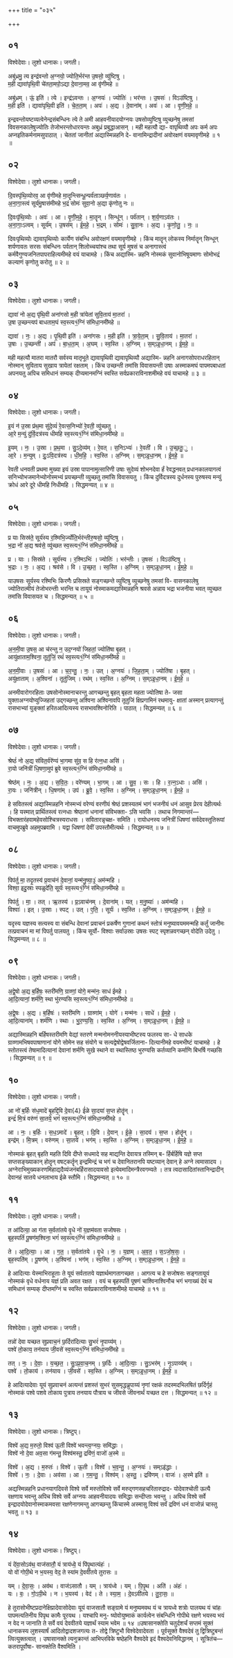 +++
title = "०३५"

+++


## ०१
विश्वेदेवाः। लुशो धानाकः। जगती।

अबु॑ध्रमु॒ त्य इन्द्र॑वन्तो अ॒ग्नयो॒ ज्योति॒र्भर॑न्त उ॒षसो॒ व्यु॑ष्टिषु ।  
म॒ही द्यावा॑पृथि॒वी चे॑तता॒मपो॒ऽद्या दे॒वाना॒मव॒ आ वृ॑णीमहे ॥

अबु॑ध्रम् । ऊं॒ इति॑ । त्ये । इन्द्र॑ऽवन्तः । अ॒ग्नयः॑ । ज्योतिः॑ । भर॑न्तः । उ॒षसः॑ । विऽउ॑ष्टिषु ।  
म॒ही इति॑ । द्यावा॑पृथि॒वी इति॑ । चे॒त॒ता॒म् । अपः॑ । अ॒द्य । दे॒वाना॑म् । अवः॑ । आ । वृ॒णी॒म॒हे॒ ॥

इन्द्रवन्तोयष्टव्यत्वेनेन्द्रसंबन्धिनः त्ये ते अमी आहवनीयादयोग्नयः उषसोव्युष्टिषु व्युच्छनेषु तमसां विवसनकालेषुज्योतिः तेजोभरन्तोधारयन्तः अबुध्रं प्रबुद्धाआसन् । मही महत्यौ द्या- वापृथिव्यौ अपः कर्म अपः अप्नइतिकर्मनामसुपाठात् । चेततां जानीतां अद्यास्मिन्नहनि दे- वानामिन्द्रादीनां अवोरक्षणं वयमावृणीमहे ॥ १ ॥

## ०२
विश्वेदेवाः। लुशो धानाकः। जगती।

दि॒वस्पृ॑थि॒व्योरव॒ आ वृ॑णीमहे मा॒तॄन्त्सिन्धू॒न्पर्व॑ताञ्छर्य॒णाव॑तः ।  
अ॒ना॒गा॒स्त्वं सूर्य॑मु॒षास॑मीमहे भ॒द्रं सोमः॑ सुवा॒नो अ॒द्या कृ॑णोतु नः ॥

दि॒वःपृ॑थि॒व्योः । अवः॑ । आ । वृ॒णी॒म॒हे॒ । मा॒तॄन् । सिन्धू॑न् । पर्व॑तान् । श॒र्य॒णाऽव॑तः ।  
अ॒ना॒गाः॒ऽत्वम् । सूर्य॑म् । उ॒षस॑म् । ई॒म॒हे॒ । भ॒द्रम् । सोमः॑ । सु॒वा॒नः । अ॒द्य । कृ॒णो॒तु॒ । नः॒ ॥

दिवःपृथिव्योः द्यावापृथिव्योः कार्येण संबन्धि अवोरक्षणं वयमावृणीमहे । किंच मातॄन् लोकस्य निर्मातॄन् सिन्धून् शर्यणावतः सरसः संबन्धिनः पर्वतान् शिलोच्चयांश्च तथा सूर्य मुषसं च अनागास्त्वं कर्मवैगुण्यजनितपापराहित्यमीमहे वयं याचामहे । किंच अद्यास्मि- न्नहनि नोस्मकं सुवानोभिषूयमाणः सोमोभद्रं कल्याणं कृणोतु करोतु ॥ २ ॥

## ०३
विश्वेदेवाः। लुशो धानाकः। जगती।

द्यावा॑ नो अ॒द्य पृ॑थि॒वी अना॑गसो म॒ही त्रा॑येतां सुवि॒ताय॑ मा॒तरा॑ ।  
उ॒षा उ॒च्छन्त्यप॑ बाधताम॒घं स्व॒स्त्य१॒॑ग्निं स॑मिधा॒नमी॑महे ॥

द्यावा॑ । नः॒ । अ॒द्य । पृ॒थि॒वी इति॑ । अना॑गसः । म॒ही इति॑ । त्रा॒ये॒ता॒म् । सु॒वि॒ताय॑ । मा॒तरा॑ ।  
उ॒षाः । उ॒च्छन्ती॑ । अप॑ । बा॒ध॒ता॒म् । अ॒घम् । स्व॒स्ति । अ॒ग्निम् । स॒म्ऽइ॒धा॒नम् । ई॒म॒हे॒ ॥

मही महत्यौ मातरा मातरौ सर्वस्य मातृभूते द्यावापृथिवी द्यावापृथिव्यौ अद्यास्मि- न्नहनि अनागसोपराधरहितान् नोस्मान् सुविताय सुखाय त्रायेतां रक्षताम् । किंच उच्छन्ती तमांसि विवासयन्ती उषाः अस्माकमघं पापमपबाधतां अपनयतु अपिच समिधानं सम्यक् दीप्यमानमग्निं स्वस्ति सर्वप्रकाराविनाशमीमहे वयं याचामहे ॥ ३ ॥

## ०४
विश्वेदेवाः। लुशो धानाकः। जगती।

इ॒यं न॑ उ॒स्रा प्र॑थ॒मा सु॑दे॒व्यं॑ रे॒वत्स॒निभ्यो॑ रे॒वती॒ व्यु॑च्छतु ।  
आ॒रे म॒न्युं दु॑र्वि॒दत्र॑स्य धीमहि स्व॒स्त्य१॒॑ग्निं स॑मिधा॒नमी॑महे ॥

इ॒यम् । नः॒ । उ॒स्रा । प्र॒थ॒मा । सु॒ऽदे॒व्य॑म् । रे॒वत् । स॒निऽभ्यः॑ । रे॒वती॑ । वि । उ॒च्छ॒तु॒ु ।  
आ॒रे । म॒न्युम् । दुः॒ऽवि॒दत्र॑स्य । धी॒म॒हि॒ । स्व॒स्ति । अ॒ग्निम् । स॒म्ऽइ॒धा॒नम् । ई॒म॒हे॒ ॥

रेवती धनवती प्रथमा मुख्या इयं उस्रा पापानामुत्सारिणी उषाः सुदेव्यं शोभनदेवा र्हं रेवद्धनवत् प्रधानकालयागत्वं सनिभ्योभजमानेभ्योनोस्मभ्यं प्रयच्छन्ती व्युच्छतु तमांसि विवासयतु । किंच दुर्विदत्रस्य दुर्धनस्य पुरुषस्य मन्युं क्रोधं आरे दूरे धीमहि निधीमहि । सिद्धमन्यत् ॥ ४ ॥

## ०५
विश्वेदेवाः। लुशो धानाकः। जगती।

प्र याः सिस्र॑ते॒ सूर्य॑स्य र॒श्मिभि॒र्ज्योति॒र्भर॑न्तीरु॒षसो॒ व्यु॑ष्टिषु ।  
भ॒द्रा नो॑ अ॒द्य श्रव॑से॒ व्यु॑च्छत स्व॒स्त्य१॒॑ग्निं स॑मिधा॒नमी॑महे ॥

प्र । याः । सिस्र॑ते । सूर्य॑स्य । र॒श्मिऽभिः॑ । ज्योतिः॑ । भर॑न्तीः । उ॒षसः॑ । विऽउ॑ष्टिषु ।  
भ॒द्राः । नः॒ । अ॒द्य । श्रव॑से । वि । उ॒च्छ॒त॒ । स्व॒स्ति । अ॒ग्निम् । स॒म्ऽइ॒धा॒नम् । ई॒म॒हे॒ ॥

याउषसः सूर्यस्य रश्मिभिः किरणैः प्रसिस्रते सङ्गच्छन्ते व्युष्टिषु व्युच्छनेषु तमसां वि- वासनकालेषु ज्योतिरात्मीयं तेजोभरन्तीः भरन्ति च तायूयं नोस्माकमद्यास्मिन्नहनि श्रवसे अन्नाय भद्रा भजनीया भवत् व्युच्छत तमांसि विवासयत च । सिद्धमन्यत् ॥ ५ ॥

## ०६
विश्वेदेवाः। लुशो धानाकः। जगती।

अ॒न॒मी॒वा उ॒षस॒ आ च॑रन्तु न॒ उद॒ग्नयो॑ जिहतां॒ ज्योति॑षा बृ॒हत् ।  
आयु॑क्षाताम॒श्विना॒ तूतु॑जिं॒ रथं॑ स्व॒स्त्य१॒॑ग्निं स॑मिधा॒नमी॑महे ॥

अ॒न॒मी॒वाः । उ॒षसः॑ । आ । च॒र॒न्तु॒ । नः॒ । उत् । अ॒ग्नयः॑ । जि॒ह॒ता॒म् । ज्योति॑षा । बृ॒हत् ।  
अयु॑क्षाताम् । अ॒श्विना॑ । तूतु॑जिम् । रथ॑म् । स्व॒स्ति । अ॒ग्निम् । स॒म्ऽइ॒धा॒नम् । ई॒म॒हे॒ ॥

अनमीवारोगरहिताः उषसोनोस्मानाचरन्तु आगच्छन्तु बृहत् बृहता महता ज्योतिषा ते- जसा युक्ताअग्नयोप्युज्जिहतां उद्गच्छन्तु अश्विना अश्विनावपि तूतुजिं क्षिप्रगामिनं रथमायु- क्षातां अस्मान् प्रत्यागन्तुं रासभाभ्यां युङ्क्तां हरितआदित्यस्य रासभावश्विनोरिति । पाठात् । सिद्धमन्यत् ॥ ६ ॥

## ०७
विश्वेदेवाः। लुशो धानाकः। जगती।

श्रेष्ठं॑ नो अ॒द्य स॑वित॒र्वरे॑ण्यं भा॒गमा सु॑व॒ स हि र॑त्न॒धा असि॑ ।  
रा॒यो जनि॑त्रीं धि॒षणा॒मुप॑ ब्रुवे स्व॒स्त्य१॒॑ग्निं स॑मिधा॒नमी॑महे ॥

श्रेष्ठ॑म् । नः॒ । अ॒द्य । स॒वि॒तः॒ । वरे॑ण्यम् । भा॒गम् । आ । सु॒व॒ । सः । हि । र॒त्न॒ऽधाः । असि॑ ।  
रा॒यः । जनि॑त्रीन् । धि॒षणा॑म् । उप॑ । ब्रु॒वे॒ । स्व॒स्ति । अ॒ग्निम् । स॒म्ऽइ॒धा॒नम् । ई॒म॒हे॒ ॥

हे सवितस्त्वं अद्यास्मिन्नहनि नोस्मभ्यं वरेण्यं वरणीयं श्रेष्ठं प्रशस्यतमं भागं भजनीयं धनं आसुव प्रेरय देहीत्यर्थः । हि यस्मात् प्रार्थितस्त्वं रत्नधाः श्रेष्ठानां धनानां संविभक्ता- ऽसि भवसि । तथाच निगमान्तरं—विभक्तारंहवामहेवसोश्चित्रस्यराधसः । सवितारन्नृचक्ष- समिति । रायोधनस्य जनित्रीं धिषणां सर्वदेवस्तुतिरूपां वाचमुपब्रुवे अहमुपब्रवामि । यद्वा धिषणां देवीं उपस्तौमीत्यर्थः । सिद्धमन्यत् ॥ ७ ॥

## ०८
विश्वेदेवाः। लुशो धानाकः। जगती।

पिप॑र्तु मा॒ तदृ॒तस्य॑ प्र॒वाच॑नं दे॒वानां॒ यन्म॑नु॒ष्या॒३॒॑ अम॑न्महि ।  
विश्वा॒ इदु॒स्राः स्पळुदे॑ति॒ सूर्यः॑ स्व॒स्त्य१॒॑ग्निं स॑मिधा॒नमी॑महे ॥

पिप॑र्तु । मा॒ । तत् । ऋ॒तस्य॑ । प्र॒ऽवाच॑नम् । दे॒वाना॑म् । यत् । म॒नु॒ष्याः॑ । अम॑न्महि ।  
विश्वाः॑ । इत् । उ॒स्राः । स्पट् । उत् । ए॒ति॒ । सूर्यः॑ । स्व॒स्ति । अ॒ग्निम् । स॒म्ऽइ॒धा॒नम् । ई॒म॒हे॒ ॥

यदृस्य यज्ञस्य सत्यस्य वा संबन्धि देवानां प्रवाचनं प्रकर्षेण गुणानां कथनं स्तोत्रं मनुष्यावयममन्महि कर्तुं जानीमः तत्प्रवाचनं मा मां पिपर्तु पालयतु । किंच सूर्यो- विश्वाः सर्वाउस्राः उषसः स्पट् स्पृशन्नवगच्छन् वोदेति उदेतु । सिद्धमन्यत् ॥ ८ ॥

## ०९
विश्वेदेवाः। लुशो धानाकः। जगती।

अ॒द्वे॒षो अ॒द्य ब॒र्हिषः॒ स्तरी॑मणि॒ ग्राव्णां॒ योगे॒ मन्म॑नः॒ साध॑ ईमहे ।  
आ॒दि॒त्यानां॒ शर्म॑णि॒ स्था भु॑रण्यसि स्व॒स्त्य१॒॑ग्निं स॑मिधा॒नमी॑महे ॥

अ॒द्वे॒षः । अ॒द्य । ब॒र्हिषः॑ । स्तरी॑मणि । ग्राव्णा॑म् । योगे॑ । मन्म॑नः । साधे॑ । ई॒म॒हे॒ ।  
आ॒दि॒त्याना॑म् । शर्म॑णि । स्थाः । भु॒र॒ण्य॒सि॒ । स्व॒स्ति । अ॒ग्निम् । स॒म्ऽइ॒धा॒नम् । ई॒म॒हे॒ ॥

अद्यास्मिन्नहनि बर्हिषस्तरीमणि वेद्यां स्तरणे मन्मनोमननीयस्याभीष्टस्य फलस्य सा- धे साधके ग्राव्णामभिषवपाषाणानां योगे सोमेन सह संयोगे च सत्यद्वेषोद्वेषवर्जिताना- दित्यानीमहे वयमभीष्टं याचामहे । हे स्तोतस्त्वं तेषामादित्यानां देवानां शर्मणि सुखे स्थाने वा स्थास्तिष्ठ भुरण्यसि कर्तव्यानि कर्माणि बिभर्षि गच्छसि । सिद्धमन्यत् ॥ ९ ॥

## १०
विश्वेदेवाः। लुशो धानाकः। जगती।

आ नो॑ ब॒र्हिः स॑ध॒मादे॑ बृ॒हद्दि॒वि दे॒वा{4} ई॑ळे सा॒दया॑ स॒प्त होतॄ॑न् ।  
इन्द्रं॑ मि॒त्रं वरु॑णं सा॒तये॒ भगं॑ स्व॒स्त्य१॒॑ग्निं स॑मिधा॒नमी॑महे ॥

आ । नः॒ । ब॒र्हिः । स॒ध॒ऽमादे॑ । बृ॒हत् । दि॒वि । दे॒वान् । ई॒ळे॒ । सा॒दय॑ । स॒प्त । होतॄ॑न् ।  
इन्द्र॑म् । मि॒त्रम् । वरु॑णम् । सा॒तये॑ । भग॑म् । स्व॒स्ति । अ॒ग्निम् । स॒म्ऽइ॒धा॒नम् । ई॒म॒हे॒ ॥

नोस्माकं बृहत् बृहति महति दिवि दीप्ते सधमादे सह माद्यन्ति देवायत्र तस्मिन् ब- र्हिर्बर्हिषि यज्ञे सप्त सप्तसङ्ख्याकान् होतॄन् वषट्कर्तॄन् इन्द्रमिन्द्रं च भगं च देवानितरानपि यष्टव्यान् देवान् हे अग्ने त्वमासादय । अग्नेराभिमुख्यकरणमिहाद्यदैव्यंजनंबर्हिरासादयावसो इत्येवमादिमन्त्रैरवगम्यते । तत्र त्वदासादितांस्तानिन्द्रादीन् देवानहं सातये धनलाभाय ईळे स्तौमि । सिद्धमन्यत् ॥ १० ॥

## ११
विश्वेदेवाः। लुशो धानाकः। जगती।

त आ॑दित्या॒ आ ग॑ता स॒र्वता॑तये वृ॒धे नो॑ य॒ज्ञम॑वता सजोषसः ।  
बृह॒स्पतिं॑ पू॒षण॑म॒श्विना॒ भगं॑ स्व॒स्त्य१॒॑ग्निं स॑मिधा॒नमी॑महे ॥

ते । आ॒दि॒त्याः॒ । आ । ग॒त॒ । स॒र्वता॑तये । वृ॒धे । नः॒ । य॒ज्ञम् । अ॒व॒त॒ । स॒ऽजो॒ष॒सः॒ ।  
बृह॒स्पति॑म् । पू॒षण॑म् । अ॒श्विना॑ । भग॑म् । स्व॒स्ति । अ॒ग्निम् । स॒म्ऽइ॒धा॒नम् । ई॒म॒हे॒ ॥

हे आदित्याः येस्माभिराहूताः ते यूयं सर्वतातये यज्ञार्थमागतागच्छत । आगत्य च हे सजोषसः सङ्गतायूयं नोस्माकं वृधे वर्धनाय यज्ञं प्रति अवत रक्षत । वयं च बृहस्पतिं पूषणं चाश्विनाश्विनौच भगं भगाख्यं देवं च समिधानं सम्यक् दीप्तमग्निं च स्वस्ति सर्वप्रकाराविनाशमीमहे याचामहे ॥ ११ ॥

## १२
विश्वेदेवाः। लुशो धानाकः। जगती।

तन्नो॑ देवा यच्छत सुप्रवाच॒नं छ॒र्दिरा॑दित्याः सु॒भरं॑ नृ॒पाय्य॑म् ।  
पश्वे॑ तो॒काय॒ तन॑याय जी॒वसे॑ स्व॒स्त्य१॒॑ग्निं स॑मिधा॒नमी॑महे ॥

तत् । नः॒ । दे॒वाः॒ । य॒च्छ॒त॒ । सु॒ऽप्र॒वा॒च॒नम् । छ॒र्दिः । आ॒दि॒त्याः॒ । सु॒ऽभर॑म् । नृ॒ऽपाय्य॑म् ।  
पश्वे॑ । तो॒काय॑ । तन॑याय । जी॒वसे॑ । स्व॒स्ति । अ॒ग्निम् । स॒म्ऽइ॒धा॒नम् । ई॒म॒हे॒ ॥

हे आदित्यादेवाः यूयं सुप्रवाचनं अत्यन्तं प्रशस्तं सुभरं सुसमृद्धन्न्रुपाय्यं नृणां रक्षकं तदस्मदभिलषितं छर्दिर्गृहं नोस्माकं पश्वे पशवे तोकाय पुत्राय तनयाय पौत्राय च जीवसे जीवनार्थं यच्छत दत्त । सिद्धमन्यत् ॥ १२ ॥

## १३
विश्वेदेवाः। लुशो धानाकः। त्रिष्टुप्।

विश्वे॑ अ॒द्य म॒रुतो॒ विश्व॑ ऊ॒ती विश्वे॑ भवन्त्व॒ग्नयः॒ समि॑द्धाः ।  
विश्वे॑ नो दे॒वा अव॒सा ग॑मन्तु॒ विश्व॑मस्तु॒ द्रवि॑णं॒ वाजो॑ अ॒स्मे ॥

विश्वे॑ । अ॒द्य । म॒रुतः॑ । विश्वे॑ । ऊ॒ती । विश्वे॑ । भ॒व॒न्तु॒ । अ॒ग्नयः॑ । सम्ऽइ॑द्धाः ।  
विश्वे॑ । नः॒ । दे॒वाः । अव॑सा । आ । ग॒म॒न्तु॒ । विश्व॑म् । अ॒स्तु॒ । द्रवि॑णम् । वाजः॑ । अ॒स्मे इति॑ ॥

अद्यस्मिन्नहनि प्रधानयागदिवसे विश्वे सर्वे मरुतोविश्वे सर्वे मरुद्गणसहचरितारुद्राद- योदेवाश्चोती ऊत्यै रक्षणाय भवन्तु अपिच विश्वे सर्वे अग्नयः आहवनीयादयः समिद्धाः सन्दीप्ताः भवन्तु । अपिच विश्वे सर्वे इन्द्रादयोदेवानोस्माकमवसा रक्षणेनागमन्तु आगच्छन्तु किंचास्मे अस्मासु विश्वं सर्वं द्रविणं धनं वाजोन्नं चास्तु भवतु ॥ १३ ॥

## १४
विश्वेदेवाः। लुशो धानाकः। त्रिष्टुप्।

यं दे॑वा॒सोऽव॑थ॒ वाज॑सातौ॒ यं त्राय॑ध्वे॒ यं पि॑पृ॒थात्यंहः॑ ।  
यो वो॑ गोपी॒थे न भ॒यस्य॒ वेद॒ ते स्या॑म दे॒ववी॑तये तुरासः ॥

यम् । दे॒वा॒सः॒ । अव॑थ । वाज॑ऽसातौ । यम् । त्राय॑ध्वे । यम् । पि॒पृ॒थ । अति॑ । अंहः॑ ।  
यः । वः॒ । गो॒ऽपी॒थे । न । भ॒यस्य॑ । वेद॑ । ते । स्या॒म॒ । दे॒वऽवी॑तये । तु॒रा॒सः॒ ॥

हे तुरासोभीष्टप्रदानेक्षिप्रादेवासोदेवाः यूयं वाजसातौ सङ्ग्रामे यं मनुष्यमवथ यं च त्रायध्वे शत्रोः पालयथ यं चांहः पापमत्यतिनीय पिपृथ कामैः पूरयथ । यश्चापि मनु- ष्योवोयुष्माकं कार्यत्वेन संबन्धिनि गोपीथे रक्षणे भयस्य भयं न वेद न जानाति ते सर्वे वयं देववीतये यज्ञार्थं स्याम भवेम ॥ १४ ॥उषासानक्तेति चतुर्दशर्चं सप्तमं सूक्तं धानाकस्य लुशस्यार्षं आदितोद्वादशजगत्यः त- तोद्वे त्रिष्टुभौ विश्वेदेवादेवता । पूर्वसूक्ते वैश्वदेवं तु द्वित्रिष्टुबन्तं त्वित्युक्तत्वात् । उषासानक्ते त्यनुक्रान्तं आभिप्लविके षष्ठेहनि वैश्वदेवे इदं वैश्वदेवनिविद्धानम् । सूत्रितंच—कतरापूर्वोषा- सानक्तेति वैश्वमिति ।